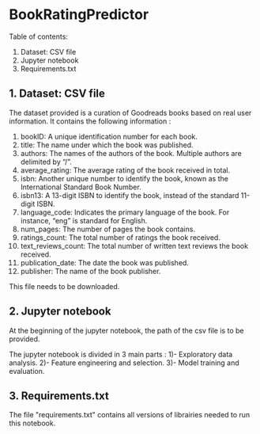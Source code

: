 # BookRatingPredictor
Table of contents:

   1. Dataset: CSV file
   2. Jupyter notebook
   3. Requirements.txt
   
## 1. Dataset: CSV file


The dataset provided is a curation of Goodreads books based on real user information.
It contains the following information :
 
1) bookID: A unique identification number for each book.
2) title: The name under which the book was published.
3) authors: The names of the authors of the book. Multiple authors are delimited by
“/”.
4) average_rating: The average rating of the book received in total.
5) isbn: Another unique number to identify the book, known as the International
Standard Book Number.
6) isbn13: A 13-digit ISBN to identify the book, instead of the standard 11-digit ISBN.
7) language_code: Indicates the primary language of the book. For instance, “eng” is
standard for English.
8) num_pages: The number of pages the book contains.
9) ratings_count: The total number of ratings the book received.
10) text_reviews_count: The total number of written text reviews the book received.
11) publication_date: The date the book was published.
12) publisher: The name of the book publisher.

This file needs to be downloaded.


## 2. Jupyter notebook

At the beginning of the jupyter notebook, the path of the csv file is to be provided.

The jupyter notebook is divided in 3 main parts : 
1)- Exploratory data analysis.
2)- Feature engineering and selection.
3)- Model training and evaluation.

## 3. Requirements.txt

The file "requirements.txt" contains all versions of librairies needed to 
run this notebook.
